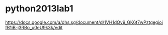 python2013lab1
==============
https://docs.google.com/a/dhs.sg/document/d/1VH1dQv9_GK6t7wPztgegioifB1iB-j3RBo_u0eU9k3k/edit
